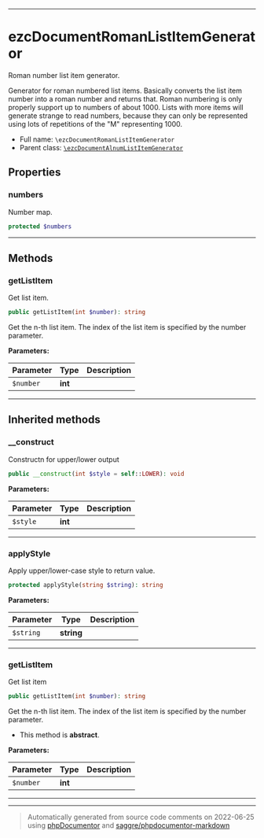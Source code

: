 ***

# ezcDocumentRomanListItemGenerator

Roman number list item generator.

Generator for roman numbered list items. Basically converts the list item
number into a roman number and returns that. Roman numbering is only
properly support up to numbers of about 1000. Lists with more items will
generate strange to read numbers, because they can only be represented using
lots of repetitions of the "M" representing 1000.

* Full name: `\ezcDocumentRomanListItemGenerator`
* Parent class: [`\ezcDocumentAlnumListItemGenerator`](./ezcDocumentAlnumListItemGenerator.md)



## Properties


### numbers

Number map.

```php
protected $numbers
```






***

## Methods


### getListItem

Get list item.

```php
public getListItem(int $number): string
```

Get the n-th list item. The index of the list item is specified by the
number parameter.






**Parameters:**

| Parameter | Type | Description |
|-----------|------|-------------|
| `$number` | **int** |  |




***


## Inherited methods


### __construct

Constructn for upper/lower output

```php
public __construct(int $style = self::LOWER): void
```








**Parameters:**

| Parameter | Type | Description |
|-----------|------|-------------|
| `$style` | **int** |  |




***

### applyStyle

Apply upper/lower-case style to return value.

```php
protected applyStyle(string $string): string
```








**Parameters:**

| Parameter | Type | Description |
|-----------|------|-------------|
| `$string` | **string** |  |




***

### getListItem

Get list item

```php
public getListItem(int $number): string
```

Get the n-th list item. The index of the list item is specified by the
number parameter.


* This method is **abstract**.



**Parameters:**

| Parameter | Type | Description |
|-----------|------|-------------|
| `$number` | **int** |  |




***


***
> Automatically generated from source code comments on 2022-06-25 using [phpDocumentor](http://www.phpdoc.org/) and [saggre/phpdocumentor-markdown](https://github.com/Saggre/phpDocumentor-markdown)
